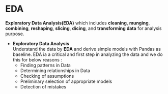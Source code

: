 # EDA

__Exploratory Data Analysis(EDA)__ which includes __cleaning__, __munging__, __combining__, __reshaping__, __slicing__, __dicing__, and __transforming data__ for analysis purpose.

* __Exploratory Data Analysis__ <br/>
Understand the data by __EDA__ and derive simple models with Pandas as baseline.
EDA ia a critical and first step in analyzing the data and we do this for below reasons :
    - Finding patterns in Data
    - Determining relationships in Data
    - Checking of assumptions
    - Preliminary selection of appropriate models
    - Detection of mistakes 
